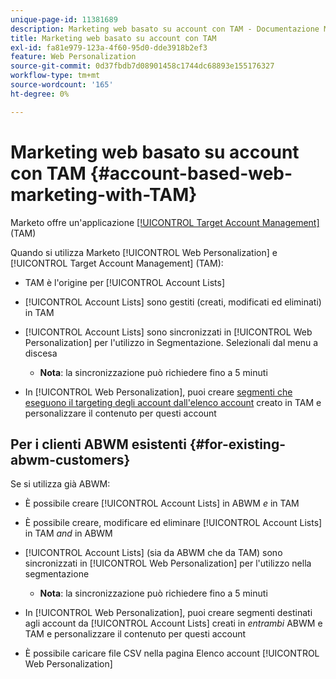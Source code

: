 ```yaml
---
unique-page-id: 11381689
description: Marketing web basato su account con TAM - Documentazione Marketo - Documentazione del prodotto
title: Marketing web basato su account con TAM
exl-id: fa81e979-123a-4f60-95d0-dde3918b2ef3
feature: Web Personalization
source-git-commit: 0d37fbdb7d08901458c1744dc68893e155176327
workflow-type: tm+mt
source-wordcount: '165'
ht-degree: 0%

---
```


# Marketing web basato su account con TAM {#account-based-web-marketing-with-TAM}

Marketo offre un&#39;applicazione [[!UICONTROL Target Account Management]](/help/marketo/product-docs/target-account-management/setup-tam/target-account-management-overview.md) (TAM)

Quando si utilizza Marketo [!UICONTROL Web Personalization] e [!UICONTROL Target Account Management] (TAM):

* TAM è l&#39;origine per [!UICONTROL Account Lists]
* [!UICONTROL Account Lists] sono gestiti (creati, modificati ed eliminati) in TAM
* [!UICONTROL Account Lists] sono sincronizzati in [!UICONTROL Web Personalization] per l&#39;utilizzo in Segmentazione. Selezionali dal menu a discesa

   * **Nota**: la sincronizzazione può richiedere fino a 5 minuti

* In [!UICONTROL Web Personalization], puoi creare [segmenti che eseguono il targeting degli account dall&#39;elenco account](/help/marketo/product-docs/web-personalization/account-based-web-marketing/create-a-new-account-list.md) creato in TAM e personalizzare il contenuto per questi account

## Per i clienti ABWM esistenti {#for-existing-abwm-customers}

Se si utilizza già ABWM:

* È possibile creare [!UICONTROL Account Lists] in ABWM _e_ in TAM
* È possibile creare, modificare ed eliminare [!UICONTROL Account Lists] in TAM _and_ in ABWM
* [!UICONTROL Account Lists] (sia da ABWM che da TAM) sono sincronizzati in [!UICONTROL Web Personalization] per l&#39;utilizzo nella segmentazione

   * **Nota**: la sincronizzazione può richiedere fino a 5 minuti

* In [!UICONTROL Web Personalization], puoi creare segmenti destinati agli account da [!UICONTROL Account Lists] creati in _entrambi_ ABWM e TAM e personalizzare il contenuto per questi account
* È possibile caricare file CSV nella pagina Elenco account [!UICONTROL Web Personalization]
